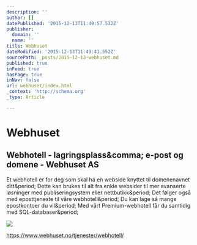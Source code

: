 ```yaml
---
description: ''
author: []
datePublished: '2015-12-13T11:49:57.532Z'
publisher:
  domain: ''
  name: ''
title: Webhuset
dateModified: '2015-12-13T11:49:41.552Z'
sourcePath: _posts/2015-12-13-webhuset.md
published: true
inFeed: true
hasPage: true
inNav: false
url: webhuset/index.html
_context: 'http://schema.org'
_type: Article

---
```

# Webhuset

<article style=""><h1>Webhotell - lagringsplass&amp;comma; e-post og domene - Webhuset AS</h1><p>Et webhotell er for deg som skal ha en webside knyttet til domenenavnet ditt&amp;period; Dette kan brukes til alt fra enkle websider til mer avanserte løsninger med publiseringsystem eller nettbutikk&amp;period; Det følger også med eposttjeneste til våre webhotell&amp;period; Du kan lage så mange epostkontoer du vil&amp;period; Med vårt Premium-webhotell får du samtidig med SQL-databaser&amp;period;</p><img src="https://www.webhuset.no/v0.2769/Content//Images/webhuset-logo-opengraph.png" /></article>

https://www.webhuset.no/tjenester/webhotell/